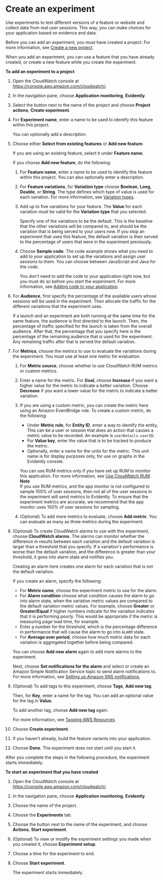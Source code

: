 # Create an experiment<a name="CloudWatch-Evidently-newexperiment"></a>

Use experiments to test different versions of a feature or website and collect data from real user sessions\. This way, you can make choices for your application based on evidence and data\.

Before you can add an experiment, you must have created a project\. For more information, see [Create a new project](CloudWatch-Evidently-newproject.md)\.

When you add an experiment, you can use a feature that you have already created, or create a new feature while you create the experiment\.

**To add an experiment to a project**

1. Open the CloudWatch console at [https://console\.aws\.amazon\.com/cloudwatch/](https://console.aws.amazon.com/cloudwatch/)\.

1. In the navigation pane, choose **Application monitoring**, **Evidently**\.

1. Select the button next to the name of the project and choose **Project actions**, **Create experiment**\.

1. For **Experiment name**, enter a name to be used to identify this feature within this project\.

   You can optionally add a description\.

1. Choose either **Select from existing features** or **Add new feature**\.

   If you are using an existing feature, select it under **Feature name**\.

   If you choose **Add new feature**, do the following:

   1. For **Feature name**, enter a name to be used to identify this feature within this project\. You can also optionally enter a description\.

   1. For **Feature variations**, for **Variation type** choose **Boolean**, **Long**, **Double**, or **String**\. The type defines which type of value is used for each variation\. For more information, see [Variation types](CloudWatch-Evidently-newfeature.md#CloudWatch-Evidently-variationtypes)\.

   1. Add up to five variations for your feature\. The **Value** for each variation must be valid for the **Variation type** that you selected\.

      Specify one of the variations to be the default\. This is the baseline that the other variations will be compared to, and should be the variation that is being served to your users now\. If you stop an experiment that uses this feature, the default variation is then served to the percentage of users that were in the experiment previously\.

   1. Choose **Sample code**\. The code example shows what you need to add to your application to set up the variations and assign user sessions to them\. You can choose between JavaScript and Java for the code\.

      You don't need to add the code to your application right now, but you must do so before you start the experiment\. For more information, see [Adding code to your application](CloudWatch-Evidently-code-application.md)\.

1. For **Audience**, first specify the percentage of the available users whose sessions will be used in the experiment\. Then allocate the traffic for the different variations that the experiment uses\.

   If a launch and an experiment are both running at the same time for the same feature, the audience is first directed to the launch\. Then, the percentage of traffic specified for the launch is taken from the overall audience\. After that, the percentage that you specify here is the percentage of the remaining audience that is used for the experiment\. Any remaining traffic after that is served the default variation\.

1. For **Metrics**, choose the metrics to use to evaluate the variations during the experiment\. You must use at least one metric for evaluation\.

   1. For **Metric source**, choose whether to use CloudWatch RUM metrics or custom metrics\.

   1. Enter a name for the metric\. For **Goal**, choose **Increase** if you want a higher value for the metric to indicate a better variation\. Choose **Decrease** if you want a lower value for the metric to indicate a better variation\.

   1. If you are using a custom metric, you can create the metric here using an Amazon EventBridge rule\. To create a custom metric, do the following:
      + Under **Metric rule**, for **Entity ID**, enter a way to identify the entity, This can be a user or session that does an action that causes a metric value to be recorded\. An example is `userDetails.userID`\.
      + For **Value key**, enter the value that is to be tracked to produce the metric\.
      + Optionally, enter a name for the units for the metric\. This unit name is for display purposes only, for use on graphs in the Evidently console\.

      You can use RUM metrics only if you have set up RUM to monitor this application\. For more information, see [Use CloudWatch RUM](CloudWatch-RUM.md)\.
**Note**  
If you use RUM metrics, and the app monitor is not configured to sample 100% of user sessions, then not all of the user sessions in the experiment will send metrics to Evidently\. To ensure that the experiment metrics are accurate, we recommend that the app monitor uses 100% of user sessions for sampling\.

   1. \(Optional\) To add more metrics to evaluate, choose **Add metric**\. You can evaluate as many as three metrics during the experiment\.

1. \(Optional\) To create CloudWatch alarms to use with this experiment, choose **CloudWatch alarms**\. The alarms can monitor whether the difference in results between each variation and the default variation is larger than a threshold that you specify\. If a variation's performance is worse than the default variation, and the difference is greater than your threshold, it goes into alarm state and notifies you\.

   Creating an alarm here creates one alarm for each variation that is not the default variation\.

   If you create an alarm, specify the following:
   + For **Metric name**, choose the experiment metric to use for the alarm\.
   + For **Alarm condition** choose what condition causes the alarm to go into alarm state, when the variation metric values are compared to the default variation metric values\. For example, choose **Greater** or **Greater/Equal** if higher numbers indicate for the variation indicates that it is performing poorly\. This would be appropriate if the metric is measuring page load time, for example\.
   + Enter a number for the threshold, which is the percentage difference in performance that will cause the alarm to go into `ALARM` state\.
   + For **Average over period**, choose how much metric data for each variation is aggregated together before being compared\.

   You can choose **Add new alarm** again to add more alarms to the experiment\.

   Next, choose **Set notifications for the alarm** and select or create an Amazon Simple Notification Service topic to send alarm notifications to\. For more information, see [Setting up Amazon SNS notifications](US_SetupSNS.md),

1. \(Optional\) To add tags to this experiment, choose **Tags**, **Add new tag**\.

   Then, for **Key**, enter a name for the tag\. You can add an optional value for the tag in **Value**\. 

   To add another tag, choose **Add new tag** again\.

   For more information, see [Tagging AWS Resources](https://docs.aws.amazon.com/general/latest/gr/aws_tagging.html)\.

1. Choose **Create experiment**\.

1. If you haven't already, build the feature variants into your application\.

1. Choose **Done**\. The experiment does not start until you start it\.

After you complete the steps in the following procedure, the experiment starts immediately\.

**To start an experiment that you have created**

1. Open the CloudWatch console at [https://console\.aws\.amazon\.com/cloudwatch/](https://console.aws.amazon.com/cloudwatch/)\.

1. In the navigation pane, choose **Application monitoring**, **Evidently**\.

1. Choose the name of the project\.

1. Choose the **Experiments** tab\.

1. Choose the button next to the name of the experiment, and choose **Actions**, **Start experiment**\.

1. \(Optional\) To view or modify the experiment settings you made when you created it, choose **Experiment setup**\.

1. Choose a time for the experiment to end\.

1. Choose **Start experiment**\.

   The experiment starts immediately\.